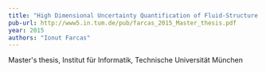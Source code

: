 ```yaml
---
title: "High Dimensional Uncertainty Quantification of Fluid-Structure Interaction"
pub-url: http://www5.in.tum.de/pub/farcas_2015_Master_thesis.pdf
year: 2015
authors: "Ionut Farcas"
---
```

Master's thesis, Institut für Informatik, Technische Universität München
